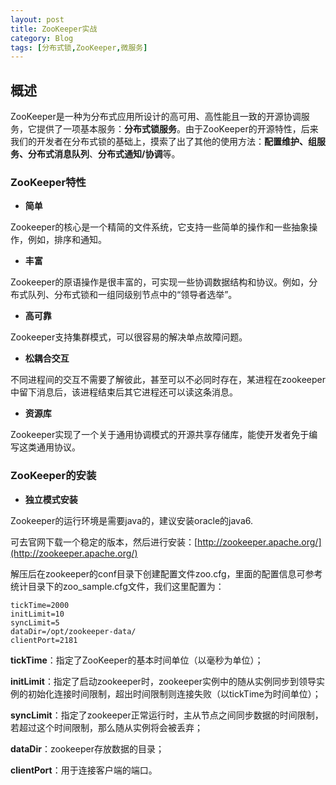 ```yaml
---
layout: post
title: ZooKeeper实战
category: Blog
tags: [分布式锁,ZooKeeper,微服务]
---
```


## 概述

ZooKeeper是一种为分布式应用所设计的高可用、高性能且一致的开源协调服务，它提供了一项基本服务：**分布式锁服务**。由于ZooKeeper的开源特性，后来我们的开发者在分布式锁的基础上，摸索了出了其他的使用方法：**配置维护、组服务、分布式消息队列**、**分布式通知/协调**等。

### ZooKeeper特性

- **简单**

Zookeeper的核心是一个精简的文件系统，它支持一些简单的操作和一些抽象操作，例如，排序和通知。

- **丰富**

Zookeeper的原语操作是很丰富的，可实现一些协调数据结构和协议。例如，分布式队列、分布式锁和一组同级别节点中的“领导者选举”。

- **高可靠**

Zookeeper支持集群模式，可以很容易的解决单点故障问题。

- **松耦合交互**

不同进程间的交互不需要了解彼此，甚至可以不必同时存在，某进程在zookeeper中留下消息后，该进程结束后其它进程还可以读这条消息。

- **资源库**

Zookeeper实现了一个关于通用协调模式的开源共享存储库，能使开发者免于编写这类通用协议。

### ZooKeeper的安装

- **独立模式安装**

Zookeeper的运行环境是需要java的，建议安装oracle的java6.

可去官网下载一个稳定的版本，然后进行安装：[http://zookeeper.apache.org/](http://zookeeper.apache.org/)

解压后在zookeeper的conf目录下创建配置文件zoo.cfg，里面的配置信息可参考统计目录下的zoo_sample.cfg文件，我们这里配置为：

```properties
tickTime=2000
initLimit=10
syncLimit=5
dataDir=/opt/zookeeper-data/
clientPort=2181
```

**tickTime**：指定了ZooKeeper的基本时间单位（以毫秒为单位）；

**initLimit**：指定了启动zookeeper时，zookeeper实例中的随从实例同步到领导实例的初始化连接时间限制，超出时间限制则连接失败（以tickTime为时间单位）；

**syncLimit**：指定了zookeeper正常运行时，主从节点之间同步数据的时间限制，若超过这个时间限制，那么随从实例将会被丢弃；

**dataDir**：zookeeper存放数据的目录；

**clientPort**：用于连接客户端的端口。
